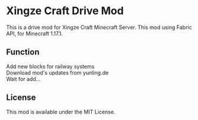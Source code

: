 # Xingze Craft Drive Mod

This is a drive mod for Xingze Craft Minecraft Server. This mod using Fabric API, for Minecraft 1.17.1.

## Function

Add new blocks for railway systems  
Download mod's updates from yunling.de  
Wait for add...


## License
This mod is available under the MIT License.